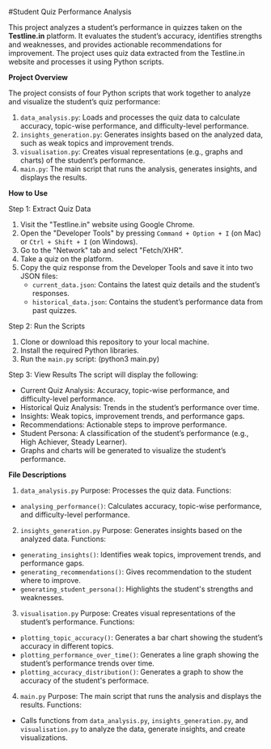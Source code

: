 #Student Quiz Performance Analysis

This project analyzes a student’s performance in quizzes taken on the **Testline.in** platform. It evaluates the student’s accuracy, identifies strengths and weaknesses, and provides actionable recommendations for improvement. The project uses quiz data extracted from the Testline.in website and processes it using Python scripts.

**Project Overview**

The project consists of four Python scripts that work together to analyze and visualize the student’s quiz performance:

1. `data_analysis.py`: Loads and processes the quiz data to calculate accuracy, topic-wise performance, and difficulty-level performance.
2. `insights_generation.py`: Generates insights based on the analyzed data, such as weak topics and improvement trends.
3. `visualisation.py`: Creates visual representations (e.g., graphs and charts) of the student’s performance.
4. `main.py`: The main script that runs the analysis, generates insights, and displays the results.

**How to Use**

Step 1: Extract Quiz Data
1. Visit the "Testline.in" website using Google Chrome.
2. Open the "Developer Tools" by pressing `Command + Option + I` (on Mac) or `Ctrl + Shift + I` (on Windows).
3. Go to the "Network" tab and select "Fetch/XHR".
4. Take a quiz on the platform.
5. Copy the quiz response from the Developer Tools and save it into two JSON files:
   - `current_data.json`: Contains the latest quiz details and the student’s responses.
   - `historical_data.json`: Contains the student’s performance data from past quizzes.

Step 2: Run the Scripts
1. Clone or download this repository to your local machine.
2. Install the required Python libraries.
3. Run the `main.py` script:
   (python3 main.py)

Step 3: View Results
The script will display the following:
  - Current Quiz Analysis: Accuracy, topic-wise performance, and difficulty-level performance.
  - Historical Quiz Analysis: Trends in the student’s performance over time.
  - Insights: Weak topics, improvement trends, and performance gaps.
  - Recommendations: Actionable steps to improve performance.
  - Student Persona: A classification of the student’s performance (e.g., High Achiever, Steady Learner).
- Graphs and charts will be generated to visualize the student’s performance.

**File Descriptions**

1. `data_analysis.py`
Purpose: Processes the quiz data.
Functions:
  - `analysing_performance()`: Calculates accuracy, topic-wise performance, and difficulty-level performance.

2. `insights_generation.py`
Purpose: Generates insights based on the analyzed data.
Functions:
  - `generating_insights()`: Identifies weak topics, improvement trends, and performance gaps.
  - `generating_recommendations()`: Gives recommendation to the student where to improve.
  - `generating_student_persona()`: Highlights the student's strengths and weaknesses.

3. `visualisation.py`
Purpose: Creates visual representations of the student’s performance.
Functions:
  - `plotting_topic_accuracy()`: Generates a bar chart showing the student’s accuracy in different topics.
  - `plotting_performance_over_time()`: Generates a line graph showing the student’s performance trends over time.
  - `plotting_accuracy_distribution()`: Generates a graph to show the accuracy of the student's performace.

4. `main.py`
Purpose: The main script that runs the analysis and displays the results.
Functions:
  - Calls functions from `data_analysis.py`, `insights_generation.py`, and `visualisation.py` to analyze the data, generate insights, and create visualizations.

